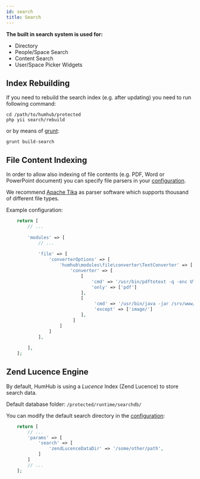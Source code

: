 ```yaml
---
id: search
title: Search
---
```


**The built in search system is used for:**
- Directory
- People/Space Search
- Content Search
- User/Space Picker Widgets


Index Rebuilding
----------------

If you need to rebuild the search index (e.g. after updating) you need to run following command:

```
cd /path/to/humhub/protected
php yii search/rebuild
```

or by means of [grunt](../developer/build.md):

```
grunt build-search
```

File Content Indexing
---------------------

In order to allow also indexing of file contents (e.g. PDF, Word or PowerPoint document) you can specify file parsers in your [configuration](advanced-configuration.md).

We recommend [Apache Tika](https://tika.apache.org/) as parser software which supports thousand of different file types.

Example configuration:

```php
    return [
        // ...
        
        'modules' => [
            // ...
            
            'file' => [
                'converterOptions' => [
                    'humhub\modules\file\converter\TextConverter' => [
                        'converter' => [
                            [
                                'cmd' => '/usr/bin/pdftotext -q -enc UTF-8 {fileName} {outputFileName}',
                                'only' => ['pdf']
                            ],
                            [
                                 'cmd' => '/usr/bin/java -jar /srv/www/var/lib/tika-app-1.18.jar --text {fileName} 2>/dev/null',
                                 'except' => ['image/']
                            ],
                         ]
                    ]
                ]
            ],
            
        ],
    ];
```


Zend Lucence Engine
--------------------

By default, HumHub is using a *Lucence* Index (Zend Lucence) to store search data.

Default database folder: `/protected/runtime/searchdb/`

You can modify the default search directory in the [configuration](advanced-configuration.md):

```php
    return [
        // ...
        'params' => [
            'search' => [
                'zendLucenceDataDir' => '/some/other/path',
            ]
        ]
        // ...
    ];
```
